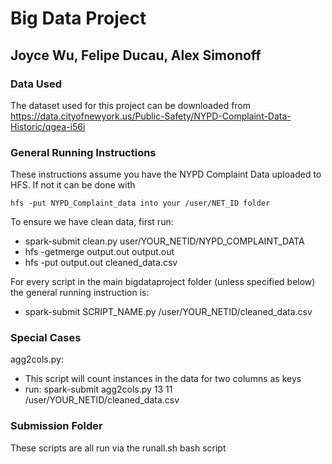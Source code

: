 # Big Data Project
## Joyce Wu, Felipe Ducau, Alex Simonoff

### Data Used
The dataset used for this project can be downloaded from https://data.cityofnewyork.us/Public-Safety/NYPD-Complaint-Data-Historic/qgea-i56i

### General Running Instructions
These instructions assume you have the NYPD Complaint Data uploaded to HFS. If not it can be done with
```
hfs -put NYPD_Complaint_data into your /user/NET_ID folder
```

To ensure we have clean data, first run:
  * spark-submit clean.py user/YOUR_NETID/NYPD_COMPLAINT_DATA
  * hfs -getmerge output.out output.out
  * hfs -put output.out cleaned_data.csv

For every script in the main bigdataproject folder (unless specified below) the general running instruction is:
  * spark-submit SCRIPT_NAME.py /user/YOUR_NETID/cleaned_data.csv

### Special Cases
agg2cols.py:
  * This script will count instances in the data for two columns as keys
  * run: spark-submit agg2cols.py 13 11 /user/YOUR_NETID/cleaned_data.csv

### Submission Folder
These scripts are all run via the runall.sh bash script

